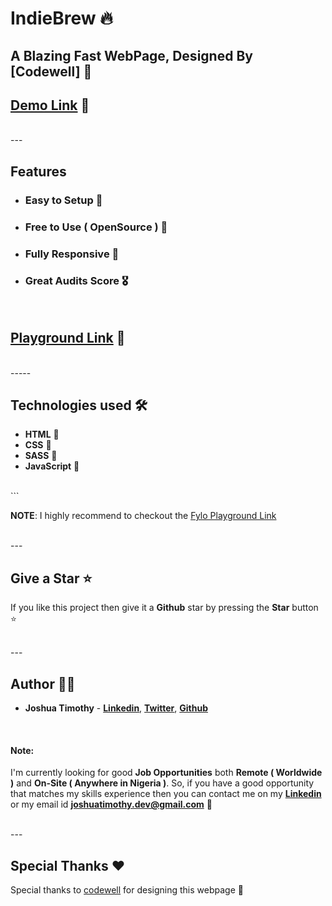 # IndieBrew 🔥

## A Blazing Fast WebPage, Designed By [Codewell] 🚀 

## [Demo Link](https://devjhozi.github.io/indiebrew) 🔗
 
<br/>
---

## Features

- ### **Easy to Setup 💯** 
- ### **Free to Use ( OpenSource ) 🥳** 
- ### **Fully Responsive 🚀** 
- ### **Great Audits Score 🎖️** 

<br/>

## [Playground Link](https://devjhozi.github.io/indiebrew) 🔗

<br/>
-----

## Technologies used 🛠️

- **HTML** 🚀
- **CSS** 🚀
- **SASS** 🚀
- **JavaScript** 🚀

<br/>
```

**NOTE**: I highly recommend to checkout the [Fylo Playground Link](https://devjhozi.github.io/indiebrew)

<br>
---

## Give a Star ⭐

If you like this project then give it a **Github** star by pressing the **Star** button ⭐

<br>
---

## Author 👨‍💻

- **Joshua Timothy** - **[Linkedin](https://linkedin.com/in/DevJhozi)**, **[Twitter](https://twitter.com/JhoziKay)**, **[Github](https://github.com/DevJhozi)**

<br>

#### Note: 
I'm currently looking for good **Job Opportunities** both **Remote ( Worldwide )** and **On-Site ( Anywhere in Nigeria )**. So, if you have a good opportunity that matches my skills experience then you can contact me on my **[Linkedin](https://linkedin.com/in/DevJhozi)** or my email id **joshuatimothy.dev@gmail.com** 🙌

<br>
---

## Special Thanks ❤️

Special thanks to [codewell](https://codewell.cc) for designing this webpage 🙌



